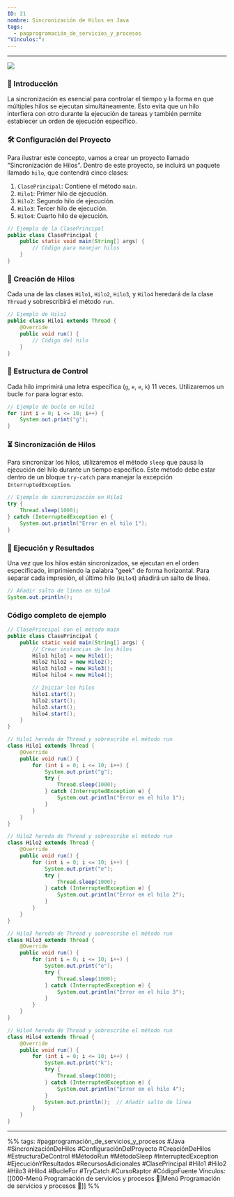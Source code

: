 ```yaml
---
ID: 21
nombre: Sincronización de Hilos en Java
tags:
  - pagprogramación_de_servicios_y_procesos
"Vínculos:":
---
```

___
![](https://www.youtube.com/watch?v=5x_Nxdz_ZOs&list=PLyvsggKtwbLXEZjb8HrNTbWesTKIfpNak&index=25&ab_channel=LaGeekipediaDeErnesto)

### 🌟 Introducción
La sincronización es esencial para controlar el tiempo y la forma en que múltiples hilos se ejecutan simultáneamente. Esto evita que un hilo interfiera con otro durante la ejecución de tareas y también permite establecer un orden de ejecución específico.

### 🛠️ Configuración del Proyecto
Para ilustrar este concepto, vamos a crear un proyecto llamado "Sincronización de Hilos". Dentro de este proyecto, se incluirá un paquete llamado `hilo`, que contendrá cinco clases:

1. `ClasePrincipal`: Contiene el método `main`.
2. `Hilo1`: Primer hilo de ejecución.
3. `Hilo2`: Segundo hilo de ejecución.
4. `Hilo3`: Tercer hilo de ejecución.
5. `Hilo4`: Cuarto hilo de ejecución.

```java
// Ejemplo de la ClasePrincipal
public class ClasePrincipal {
    public static void main(String[] args) {
        // Código para manejar hilos
    }
}
```

### 🚀 Creación de Hilos
Cada una de las clases `Hilo1`, `Hilo2`, `Hilo3`, y `Hilo4` heredará de la clase `Thread` y sobrescribirá el método `run`.

```java
// Ejemplo de Hilo1
public class Hilo1 extends Thread {
    @Override
    public void run() {
        // Código del hilo
    }
}
```

### 🔄 Estructura de Control
Cada hilo imprimirá una letra específica (`g`, `e`, `e`, `k`) 11 veces. Utilizaremos un bucle `for` para lograr esto.

```java
// Ejemplo de bucle en Hilo1
for (int i = 0; i <= 10; i++) {
    System.out.print("g");
}
```

### ⏳ Sincronización de Hilos
Para sincronizar los hilos, utilizaremos el método `sleep` que pausa la ejecución del hilo durante un tiempo específico. Este método debe estar dentro de un bloque `try-catch` para manejar la excepción `InterruptedException`.

```java
// Ejemplo de sincronización en Hilo1
try {
    Thread.sleep(1000);
} catch (InterruptedException e) {
    System.out.println("Error en el hilo 1");
}
```

### 🎯 Ejecución y Resultados
Una vez que los hilos están sincronizados, se ejecutan en el orden especificado, imprimiendo la palabra "geek" de forma horizontal. Para separar cada impresión, el último hilo (`Hilo4`) añadirá un salto de línea.

```java
// Añadir salto de línea en Hilo4
System.out.println();
```


### Código completo de ejemplo

```java
// ClasePrincipal con el método main
public class ClasePrincipal {
    public static void main(String[] args) {
        // Crear instancias de los hilos
        Hilo1 hilo1 = new Hilo1();
        Hilo2 hilo2 = new Hilo2();
        Hilo3 hilo3 = new Hilo3();
        Hilo4 hilo4 = new Hilo4();

        // Iniciar los hilos
        hilo1.start();
        hilo2.start();
        hilo3.start();
        hilo4.start();
    }
}

// Hilo1 hereda de Thread y sobrescribe el método run
class Hilo1 extends Thread {
    @Override
    public void run() {
        for (int i = 0; i <= 10; i++) {
            System.out.print("g");
            try {
                Thread.sleep(1000);
            } catch (InterruptedException e) {
                System.out.println("Error en el hilo 1");
            }
        }
    }
}

// Hilo2 hereda de Thread y sobrescribe el método run
class Hilo2 extends Thread {
    @Override
    public void run() {
        for (int i = 0; i <= 10; i++) {
            System.out.print("e");
            try {
                Thread.sleep(1000);
            } catch (InterruptedException e) {
                System.out.println("Error en el hilo 2");
            }
        }
    }
}

// Hilo3 hereda de Thread y sobrescribe el método run
class Hilo3 extends Thread {
    @Override
    public void run() {
        for (int i = 0; i <= 10; i++) {
            System.out.print("e");
            try {
                Thread.sleep(1000);
            } catch (InterruptedException e) {
                System.out.println("Error en el hilo 3");
            }
        }
    }
}

// Hilo4 hereda de Thread y sobrescribe el método run
class Hilo4 extends Thread {
    @Override
    public void run() {
        for (int i = 0; i <= 10; i++) {
            System.out.print("k");
            try {
                Thread.sleep(1000);
            } catch (InterruptedException e) {
                System.out.println("Error en el hilo 4");
            }
            System.out.println();  // Añadir salto de línea
        }
    }
}

```

___
%%
tags:  #pagprogramación_de_servicios_y_procesos  #Java #SincronizaciónDeHilos #ConfiguraciónDelProyecto #CreaciónDeHilos #EstructuraDeControl #MétodoRun #MétodoSleep #InterruptedException #EjecuciónYResultados #RecursosAdicionales #ClasePrincipal #Hilo1 #Hilo2 #Hilo3 #Hilo4 #BucleFor #TryCatch #CursoRaptor #CódigoFuente
Vínculos:  [[000-Menú Programación de servicios y procesos 📃|Menú Programación de servicios y procesos 📃]]
%%